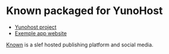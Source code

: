 # Known packaged for YunoHost

- [Yunohost project](https://yunohost.org)
- [Exemple app website](https://example.com)

[Known](https://withknown.com/) is a slef hosted publishing platform and social media. 

